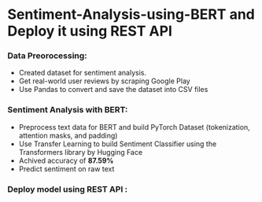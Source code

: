 # Sentiment-Analysis-using-BERT and Deploy it using REST API

### Data Preorocessing:
* Created dataset for sentiment analysis.
* Get real-world user reviews by scraping Google Play
* Use Pandas to convert and save the dataset into CSV files

### Sentiment Analysis with BERT:
* Preprocess text data for BERT and build PyTorch Dataset (tokenization, attention masks, and padding)
* Use Transfer Learning to build Sentiment Classifier using the Transformers library by Hugging Face
* Achived accuracy of **87.59%** 
* Predict sentiment on raw text

### Deploy model using REST API : 
